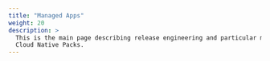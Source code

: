 ```yaml
---
title: "Managed Apps"
weight: 20
description: >
  This is the main page describing release engineering and particular managed apps included in
  Cloud Native Packs.
---
```

